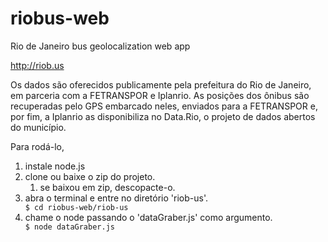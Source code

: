 riobus-web
==========

Rio de Janeiro bus geolocalization web app


http://riob.us

Os dados são oferecidos publicamente pela prefeitura do Rio de Janeiro, em parceria com a FETRANSPOR e Iplanrio. As posições dos ônibus são recuperadas pelo GPS embarcado neles, enviados para a FETRANSPOR e, por fim, a Iplanrio as disponibiliza no Data.Rio, o projeto de dados abertos do município.

Para rodá-lo, 
<ol>
	<li>instale node.js</li>
	<li>clone ou baixe o zip do projeto.
		<ol><li>se baixou em zip, descopacte-o.</li></ol>
	</li>
	<li>abra o terminal e entre no diretório 'riob-us'.</li>
		<code>$ cd riobus-web/riob-us</code>
	<li>chame o node passando o 'dataGraber.js' como argumento.</li>
		<code>$ node dataGraber.js</code>
</ol>
